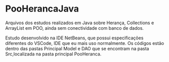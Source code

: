 # PooHerancaJava
Arquivos dos estudos realizados em Java sobre Herança, Collections e ArrayList em POO, ainda sem conectividade com banco de dados. 

Estudo desenvolvido na IDE NetBeans, que possui especificações diferentes do VSCode, IDE que eu mais uso normalmente. Os códigos estão dentro das pastas Principal Model e DAO que se encontram na pasta Src,localizada na pasta principal PooHeranca.
